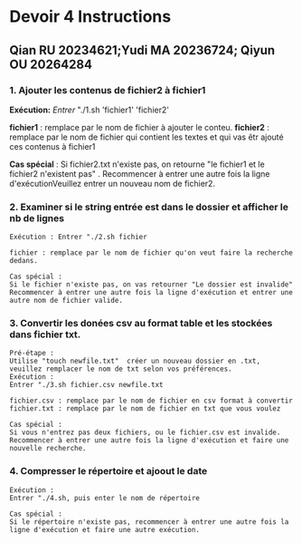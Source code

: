 # Devoir 4  Instructions 
## Qian RU 20234621;Yudi MA 20236724; Qiyun OU 20264284

### 1. Ajouter les contenus de fichier2 à fichier1 
   **Exécution:**
   _Entrer_ "./1.sh 'fichier1' 'fichier2' 

   **fichier1** : remplace par le nom de fichier à ajouter le conteu. 
   **fichier2** : remplace par le nom de fichier qui contient les textes et qui vas êtr ajouté ces contenus à fichier1 

   **Cas spécial** : 
   Si fichier2.txt n'existe pas, on retourne "le fichier1 et le fichier2 n'existent pas" . 
   Recommencer à entrer une autre fois la ligne d'exécutionVeuillez entrer un nouveau nom de fichier2. 

### 2. Examiner si le string entrée est dans le dossier et afficher le nb de lignes 

    Exécution : Entrer "./2.sh fichier 

    fichier : remplace par le nom de fichier qu'on veut faire la recherche dedans. 

    Cas spécial :  
    Si le fichier n'existe pas, on vas retourner "Le dossier est invalide"
    Recommencer à entrer une autre fois la ligne d'exécution et entrer une autre nom de fichier valide. 

### 3. Convertir les donées csv au format table et les stockées dans fichier txt. 
     
    Pré-étape : 
    Utilise "touch newfile.txt"  créer un nouveau dossier en .txt, veuillez remplacer le nom de txt selon vos préférences. 
    Exécution : 
    Entrer "./3.sh fichier.csv newfile.txt 

    fichier.csv : remplace par le nom de fichier en csv format à convertir  
    fichier.txt : remplace par le nom de fichier en txt que vous voulez 

    Cas spécial :  
    Si vous n'entrez pas deux fichiers, ou le fichier.csv est invalide. 
    Recommencer à entrer une autre fois la ligne d'exécution et faire une nouvelle recherche. 

### 4. Compresser le répertoire et ajoout le date 

    Exécution : 
    Entrer "./4.sh, puis enter le nom de répertoire 

    Cas spécial : 
    Si le répertoire n'existe pas, recommencer à entrer une autre fois la ligne d'exécution et faire une autre exécution. 
